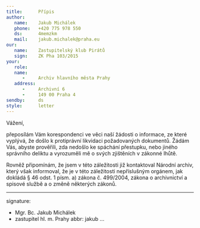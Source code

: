 ```yaml
---
title:      Přípis
author:
   name:    Jakub Michálek
   phone:   +420 775 978 550
   ds:      4memzkm
   mail:    jakub.michalek@praha.eu
our:
   name:    Zastupitelský klub Pirátů
   sign:    ZK Pha 103/2015
your:
   role:    
   name:    
      -     Archiv hlavního města Prahy
   address:
      -     Archivní 6
      -     149 00 Praha 4
sendby:     ds
style:      letter
---
```



Vážení,

přeposílám Vám korespondenci ve věci naší žádosti o informace, ze které vyplývá, že došlo k protiprávní likvidaci požadovaných dokumentů. Žádám Vás, abyste prověřili, zda nedošlo ke spáchání přestupku, nebo jiného správního deliktu a vyrozuměli mě o svých zjištěních v zákonné lhůtě.

Rovněž připomínám, že jsem v této záležitosti již kontaktoval Národní archiv, který však informoval, že je v této záležitosti nepříslušným orgánem, jak dokládá § 46 odst. 1 písm. a) zákona č. 499/2004, zákona o archivnictví a spisové službě a o změně některých zákonů.

---
signature:
  - Mgr. Bc. Jakub Michálek
  - zastupitel hl. m. Prahy
abbr:       jakub
...
